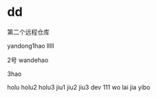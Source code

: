 # dd
第二个远程仓库

yandong1hao lllll

2号 wandehao

3hao

holu
holu2
holu3
jiu1
jiu2
jiu3
dev 111
wo lai jia yibo